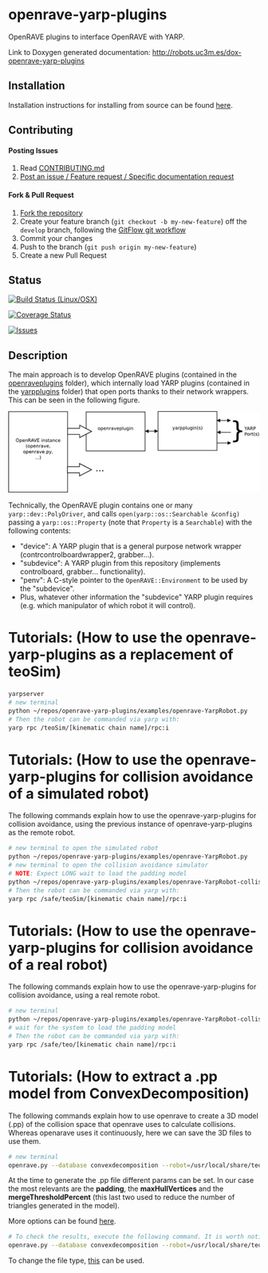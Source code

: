 # openrave-yarp-plugins

OpenRAVE plugins to interface OpenRAVE with YARP.

Link to Doxygen generated documentation: http://robots.uc3m.es/dox-openrave-yarp-plugins

## Installation

Installation instructions for installing from source can be found [here](doc/openrave-yarp-plugins-install.md).

## Contributing

#### Posting Issues

1. Read [CONTRIBUTING.md](https://github.com/roboticslab-uc3m/openrave-yarp-plugins/blob/master/CONTRIBUTING.md)
2. [Post an issue / Feature request / Specific documentation request](https://github.com/roboticslab-uc3m/openrave-yarp-plugins/issues)

#### Fork & Pull Request

1. [Fork the repository](https://github.com/roboticslab-uc3m/openrave-yarp-plugins/fork)
2. Create your feature branch (`git checkout -b my-new-feature`) off the `develop` branch, following the [GitFlow git workflow](https://www.atlassian.com/git/tutorials/comparing-workflows/gitflow-workflow)
3. Commit your changes
4. Push to the branch (`git push origin my-new-feature`)
5. Create a new Pull Request

## Status

[![Build Status (Linux/OSX)](https://travis-ci.org/roboticslab-uc3m/openrave-yarp-plugins.svg?branch=master)](https://travis-ci.org/roboticslab-uc3m/openrave-yarp-plugins)

[![Coverage Status](https://coveralls.io/repos/roboticslab-uc3m/openrave-yarp-plugins/badge.svg)](https://coveralls.io/r/roboticslab-uc3m/openrave-yarp-plugins)

[![Issues](https://img.shields.io/github/issues/roboticslab-uc3m/openrave-yarp-plugins.svg?label=Issues)](https://github.com/roboticslab-uc3m/openrave-yarp-plugins/issues)

## Description

The main approach is to develop OpenRAVE plugins (contained in the [openraveplugins](https://github.com/roboticslab-uc3m/openrave-yarp-plugins/tree/develop/openraveplugins) folder), which internally load YARP plugins (contained in the [yarpplugins](https://github.com/roboticslab-uc3m/openrave-yarp-plugins/tree/develop/yarpplugins) folder) that open ports thanks to their network wrappers. This can be seen in the following figure.

![Architecture Block Diagram](doc/fig/architecture.png)

Technically, the OpenRAVE plugin contains one or many `yarp::dev::PolyDriver`, and calls  `open(yarp::os::Searchable &config)` passing a `yarp::os::Property` (note that `Property` is a `Searchable`) with the following contents:
- "device": A YARP plugin that is a general purpose network wrapper  (contrcontrolboardwrapper2, grabber...).
- "subdevice": A YARP plugin from this repository (implements controlboard, grabber... functionality).
- "penv": A C-style pointer to the `OpenRAVE::Environment` to be used by the "subdevice".
- Plus, whatever other information the "subdevice" YARP plugin requires (e.g. which manipulator of which robot it will control).

# Tutorials: (How to use the openrave-yarp-plugins as a replacement of teoSim)

```bash
yarpserver
# new terminal
python ~/repos/openrave-yarp-plugins/examples/openrave-YarpRobot.py
# Then the robot can be commanded via yarp with:
yarp rpc /teoSim/[kinematic chain name]/rpc:i
```

# Tutorials: (How to use the openrave-yarp-plugins for collision avoidance of a simulated robot)
The following commands explain how to use the openrave-yarp-plugins for collision avoidance, using the previous instance of openrave-yarp-plugins as the remote robot.

```bash
# new terminal to open the simulated robot
python ~/repos/openrave-yarp-plugins/examples/openrave-YarpRobot.py
# new terminal to open the collision avoidance simulator 
# NOTE: Expect LONG wait to load the padding model
python ~/repos/openrave-yarp-plugins/examples/openrave-YarpRobot-collision-sim.py
# Then the robot can be commanded via yarp with:
yarp rpc /safe/teoSim/[kinematic chain name]/rpc:i
```

# Tutorials: (How to use the openrave-yarp-plugins for collision avoidance of a real robot)
The following commands explain how to use the openrave-yarp-plugins for collision avoidance, using a real remote robot.

```bash
# new terminal
python ~/repos/openrave-yarp-plugins/examples/openrave-YarpRobot-collision-real.py
# wait for the system to load the padding model
# Then the robot can be commanded via yarp with:
yarp rpc /safe/teo/[kinematic chain name]/rpc:i
```

# Tutorials: (How to extract a .pp model from ConvexDecomposition)
The following commands explain how to use openrave to create a 3D model (.pp) of the collision space that openrave uses to calculate collisions. Whereas openarave uses it continuously, here we can save the 3D files to use them.

```bash
# new terminal
openrave.py --database convexdecomposition --robot=/usr/local/share/teo-openrave-models/contexts/openrave/teo/teo.robot.xml #--padding=PADDING --maxHullVertices=MAXHULLVERTICES --mergeThresholdPercent=MERGETHRESHOLDPERCENT
```
At the time to generate the .pp file different params can be set. In our case the most relevants are the **padding**, the **maxHullVertices** and the **mergeThresholdPercent** (this last two used to reduce the number of triangles generated in the model).
  
More options can be found [here](http://openrave.org/docs/0.8.0/openravepy/databases.convexdecomposition/).

```bash
# To check the results, execute the following command. It is worth noting that, the triangle count is not correct, this was contrasted using other tool.
openrave.py --database convexdecomposition --robot=/usr/local/share/teo-openrave-models/contexts/openrave/teo/teo.robot.xml --show
```

To change the file type, [this](https://github.com/roboticslab-uc3m/openrave-yarp-plugins/tree/0cead695c508f05b71e557e41cbf9d2ae0142799/scripts/openravepp-to-stl#openrave-to-stl-script) can be used.
